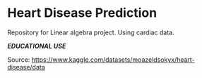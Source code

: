 # Heart Disease Prediction
Repository for Linear algebra project. Using cardiac data.

***EDUCATIONAL USE***

Source: https://www.kaggle.com/datasets/moazeldsokyx/heart-disease/data
